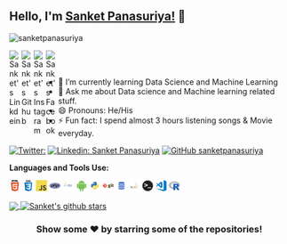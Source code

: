 ## Hello, I'm [Sanket Panasuriya!](http://18soece11040.dx.am/) 👋

<p align="left"> <img src="https://komarev.com/ghpvc/?username=sanketpanasuriya&label=Views&color=blue&style=plastic" alt="sanketpanasuriya" /> </p>

<a href="https://www.linkedin.com/in/sanket-panasuriya-84b7391a7/">
  <img align="left" alt="Sanket's Linkdein" width="22px" src="https://cdn.jsdelivr.net/npm/simple-icons@v3/icons/linkedin.svg" />
</a>
<a href="https://github.com/sanketpanasuriya">
  <img align="left" alt="Sanket's Github" width="22px" src="https://cdn.jsdelivr.net/npm/simple-icons@v3/icons/github.svg" />
</a>
<a href="https://www.instagram.com/sanket_pansuriya/">
  <img align="left" alt="Sanket's Instagram" width="22px" src="https://cdn.jsdelivr.net/npm/simple-icons@v3/icons/instagram.svg" />
</a>
<a href="https://www.facebook.com/sanket.pansuriya.52/">
  <img align="left" alt="Sanket's Facebook" width="22px" src="https://cdn.jsdelivr.net/npm/simple-icons@v3/icons/facebook.svg" />
</a>
<br/>
<br/>

- 🌱 I’m currently learning Data Science and Machine Learning
- 💬 Ask me about Data science and Machine learning related stuff.
- 😄 Pronouns: He/His
- ⚡ Fun fact: I spend almost 3 hours listening songs & Movie everyday.



[![Twitter: ](https://img.shields.io/twitter/follow/sanketpanasuri1?style=social)](https://twitter.com/sanketpanasuri1)
[![Linkedin: Sanket Panasuriya](https://img.shields.io/badge/-Sanket-blue?style=flat-square&logo=Linkedin&logoColor=white&link=https://www.linkedin.com/in/sanket-panasuriya-84b7391a7/)](https://www.linkedin.com/in/sanket-panasuriya-84b7391a7/)
[![GitHub sanketpanasuriya](https://img.shields.io/github/followers/sanketpanasuriya?label=follow&style=social)](https://github.com/Sanketpanasuriya)

**Languages and Tools Use:**  


<code><img height="20" src="https://raw.githubusercontent.com/github/explore/80688e429a7d4ef2fca1e82350fe8e3517d3494d/topics/html/html.png"></code>
<code><img height="20" src="https://raw.githubusercontent.com/github/explore/80688e429a7d4ef2fca1e82350fe8e3517d3494d/topics/css/css.png"></code>
<code><img height="20" src="https://raw.githubusercontent.com/github/explore/80688e429a7d4ef2fca1e82350fe8e3517d3494d/topics/javascript/javascript.png"></code>
<code><img height="20" src="https://raw.githubusercontent.com/github/explore/80688e429a7d4ef2fca1e82350fe8e3517d3494d/topics/php/php.png"></code>
<code><img height="20" src="https://raw.githubusercontent.com/github/explore/80688e429a7d4ef2fca1e82350fe8e3517d3494d/topics/java/java.png"></code>
<code><img height="20" src="https://raw.githubusercontent.com/github/explore/80688e429a7d4ef2fca1e82350fe8e3517d3494d/topics/android/android.png"></code>
<code><img height="20" src="https://raw.githubusercontent.com/github/explore/80688e429a7d4ef2fca1e82350fe8e3517d3494d/topics/python/python.png"></code>
<code><img height="20" src="https://raw.githubusercontent.com/github/explore/80688e429a7d4ef2fca1e82350fe8e3517d3494d/topics/git/git.png"></code>
<code><img height="20" src="https://raw.githubusercontent.com/github/explore/80688e429a7d4ef2fca1e82350fe8e3517d3494d/topics/sql/sql.png"></code>
<code><img height="20" src="https://raw.githubusercontent.com/github/explore/80688e429a7d4ef2fca1e82350fe8e3517d3494d/topics/mysql/mysql.png"></code>
<code><img height="20" src="https://raw.githubusercontent.com/github/explore/80688e429a7d4ef2fca1e82350fe8e3517d3494d/topics/terminal/terminal.png"></code>
<code><img height="20" src="https://raw.githubusercontent.com/github/explore/80688e429a7d4ef2fca1e82350fe8e3517d3494d/topics//visual-studio-code//visual-studio-code.png"></code>
<code><img height="20" src="https://raw.githubusercontent.com/github/explore/80688e429a7d4ef2fca1e82350fe8e3517d3494d/topics/r/r.png"></code>
 

<a href="https://github.com/sanketpanasuriya">
  <img align="center" src="https://github-readme-stats.vercel.app/api/top-langs/?username=sanketpanasuriya&theme=dark&hide_langs_below=1" />
</a>
<a href="https://github.com/sanketpanasuriya">
 <img align="center" src="https://github-readme-stats.vercel.app/api?username=sanketpanasuriya&show_icons=true&theme=dark&line_height=27" alt="Sanket's github stars"/>
</a>

<div align="center">

### Show some ❤️ by starring some of the repositories!

</div>
